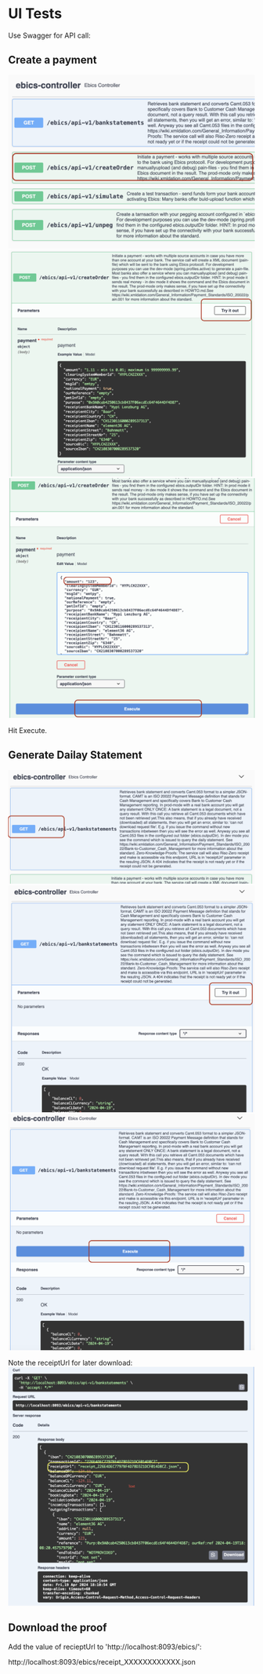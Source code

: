 # UI Tests

Use Swagger for API call: 

## Create a payment

![Click Endpoint ](1.png)
![Try It ](2.png)
![Change Amount ](3.png)

Hit Execute. 

## Generate Dailay Statement 


![Click Endpoint ](4.png)
![Try It ](5.png)
![Change Amount ](6.png)

Note the receiptUrl for later download: 
![Hit Execute ](7.png)

## Download the proof

Add the value of recieptUrl to 'http://localhost:8093/ebics/':

http://localhost:8093/ebics/receipt_XXXXXXXXXXXX.json
